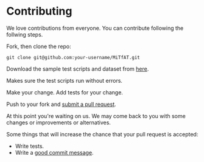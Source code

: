 # Contributing

We love contributions from everyone. You can contribute following the follwing steps.  

Fork, then clone the repo:

    git clone git@github.com:your-username/MiTfAT.git

Download the sample test scripts and dataset from [here].

[here]: https://github.com/vahid-sb/MiTfAT/blob/master/tests.zip

Makes sure the test scripts run without errors. 

Make your change. Add tests for your change. 

Push to your fork and [submit a pull request][pr].

[pr]: https://github.com/vahid-sb/MiTfAT/compare/

At this point you're waiting on us. We may come back to you with some changes or improvements or alternatives.

Some things that will increase the chance that your pull request is accepted:

* Write tests.
* Write a [good commit message][commit].

[commit]: http://tbaggery.com/2008/04/19/a-note-about-git-commit-messages.html
